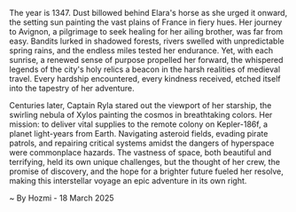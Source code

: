 
The year is 1347.  Dust billowed behind Elara's horse as she urged it onward, the setting sun painting the vast plains of France in fiery hues.  Her journey to Avignon, a pilgrimage to seek healing for her ailing brother, was far from easy.  Bandits lurked in shadowed forests, rivers swelled with unpredictable spring rains, and the endless miles tested her endurance. Yet, with each sunrise, a renewed sense of purpose propelled her forward, the whispered legends of the city's holy relics a beacon in the harsh realities of medieval travel.  Every hardship encountered, every kindness received, etched itself into the tapestry of her adventure.

Centuries later, Captain Ryla stared out the viewport of her starship, the swirling nebula of Xylos painting the cosmos in breathtaking colors.  Her mission: to deliver vital supplies to the remote colony on Kepler-186f, a planet light-years from Earth.  Navigating asteroid fields, evading pirate patrols, and repairing critical systems amidst the dangers of hyperspace were commonplace hazards.  The vastness of space, both beautiful and terrifying, held its own unique challenges, but the thought of her crew, the promise of discovery, and the hope for a brighter future fueled her resolve, making this interstellar voyage an epic adventure in its own right.

~ By Hozmi - 18 March 2025
